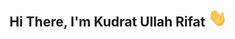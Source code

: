 <h2>Hi There, I'm Kudrat Ullah Rifat <img  src="https://raw.githubusercontent.com/ABSphreak/ABSphreak/master/gifs/Hi.gif" width="30px"></h2>

